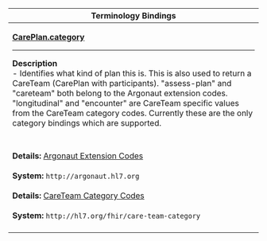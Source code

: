 |Terminology Bindings|
|---|
|<p>**[CarePlan.category](http://hl7.org/fhir/DSTU2/careplan-definitions.html#CarePlan.category)**<hr>**Description**<br>- Identifies what kind of plan this is. This is also used to return a CareTeam (CarePlan with participants). "assess-plan" and "careteam" both belong to the Argonaut extension codes. "longitudinal" and "encounter" are CareTeam specific values from the CareTeam category codes. Currently these are the only category bindings which are supported.
<br><br>**Details:** [Argonaut Extension Codes](http://www.fhir.org/guides/argonaut/r2/ValueSet-argo-codesystem.html)<br><br>**System:** `http://argonaut.hl7.org`<br><br>**Details:** [CareTeam Category Codes](http://hl7.org/fhir/stu3/valueset-care-team-category.html)<br><br>**System:** `http://hl7.org/fhir/care-team-category`<br><br>|
